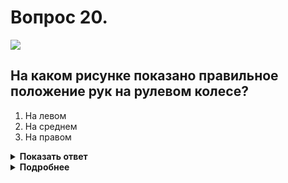 # Вопрос 20.

![](https://s.drom.ru/i24227/pdd/tickets/2016/1542608873.jpg)

## На каком рисунке показано правильное положение рук на рулевом колесе?

1. На левом
2. На среднем
3. На правом

<details>
<summary><b>Показать ответ</b></summary>
Правильный ответ: 3
</details>
<details>
<summary><b>Подробнее</b></summary>
Наиболее рациональным является положение рук на руле при сравнении с циферблатом часов «без десяти два».
Правильный ответ – на правом рисунке.
(«Техника управления автомобилем»)
</details>